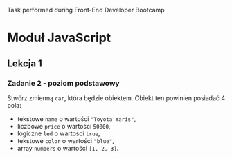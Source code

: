 Task performed during Front-End Developer Bootcamp

# Moduł JavaScript
## Lekcja 1
### Zadanie 2 - poziom podstawowy 
Stwórz zmienną `car`, która będzie obiektem. Obiekt ten powinien posiadać 4 pola: 
- tekstowe `name` o wartości `"Toyota Yaris"`, 
- liczbowe `price` o wartości `50000`, 
- logiczne `led` o wartości `true`, 
- tekstowe `color` o wartości `"blue"`,
- array `numbers` o wartości `[1, 2, 3]`.

